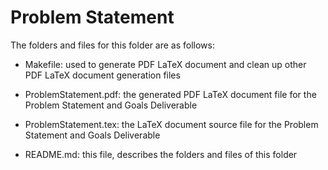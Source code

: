 # Problem Statement

The folders and files for this folder are as follows:

- Makefile: used to generate PDF LaTeX document and clean up other PDF LaTeX document generation files

- ProblemStatement.pdf: the generated PDF LaTeX document file for the Problem Statement and Goals Deliverable

- ProblemStatement.tex: the LaTeX document source file for the Problem Statement and Goals Deliverable

- README.md: this file, describes the folders and files of this folder
